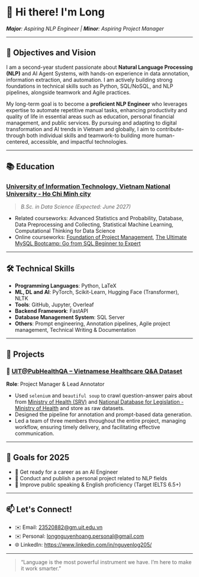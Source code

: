 # 👋 Hi there! I'm Long
***Major**: Aspiring NLP Engineer | **Minor**: Aspiring Project Manager*

---

## 🧠 Objectives and Vision
I am a second-year student passionate about **Natural Language Processing (NLP)** and AI Agent Systems, with hands-on experience in data annotation, information extraction, and automation. I am actively building strong foundations in technical skills such as Python, SQL/NoSQL, and NLP pipelines, alongside teamwork and Agile practices.

My long-term goal is to become a **proficient NLP Engineer** who leverages expertise to automate repetitive manual tasks, enhancing productivity and quality of life in essential areas such as education, personal financial management, and public services. By pursuing and adapting to digital transformation and AI trends in Vietnam and globally, I aim to contribute-through both individual skills and teamwork-to building more human-centered, accessible, and impactful technologies.

---

## 📚 Education
### [**University of Information Technology, Vietnam National University - Ho Chi Minh city**](https://www.facebook.com/UIT.Fanpage)  
> *B.Sc. in Data Science (Expected: June 2027)*  
- Related courseworks: Advanced Statistics and Probability, Database, Data Preprocessing and Collecting, Statistical Machine Learning, Computational Thinking for Data Science
- Online courseworks: [Foundation of Project Management](https://coursera.org/share/e9661f36865dcbd0f7d5192b116e8d65), [The Ultimate MySQL Bootcamp: Go from SQL Beginner to Expert](https://www.udemy.com/certificate/UC-78a294d2-6874-4d21-8dbf-abb3e4e62a38/)

---

## 🛠️ Technical Skills
- **Programming Languages**: Python, LaTeX
- **ML, DL and AI**: PyTorch, Scikit-Learn, Hugging Face (Transformer), NLTK
- **Tools**: GitHub, Jupyter, Overleaf
- **Backend Framework**: FastAPI
- **Database Management System**: SQL Server
- **Others**: Prompt engineering, Annotation pipelines, Agile project management, Technical Writing & Documentation
<!---
Database: MongoDB, VectorDB
Deployment: Docker
CLoud platform: AWS
--->

---

## 🚀 Projects

### 🏥 [UIT@PubHealthQA – Vietnamese Healthcare Q&A Dataset](https://github.com/nguyenlong205/uit.PubHealthQA)  
**Role**: Project Manager & Lead Annotator  
- Used `selenium` and `beautiful soup` to crawl question-answer pairs about from [Ministry of Health (SRV)](https://dichvucong.moh.gov.vn/web/guest/hoi-dap?p_p_id=hoidap_WAR_oephoidapportlet&_hoidap_WAR_oephoidapportlet_delta=9999) and [National Database for Legislation - Ministry of Health](https://vbpl.vn/boyte/Pages/Home.aspx) and store as raw datasets.
- Designed the pipeline for annotation and prompt-based data generation.  
- Led a team of three members throughout the entire project, managing workflow, ensuring timely delivery, and facilitating effective communication.

---

## 🎯 Goals for 2025
- 🚧 Get ready for a career as an AI Engineer 
- 🤖 Conduct and publish a personal project related to NLP fields 
- 🎤 Improve public speaking & English proficiency (Target IELTS 6.5+)

---

## 📫 Let's Connect!
- ✉️ Email: 23520882@gm.uit.edu.vn
- ✉️ Personal: longnguyenhoang.personal@gmail.com
- 🌐 LinkedIn: https://www.linkedin.com/in/nguyenlog205/ 

---

> “Language is the most powerful instrument we have. I’m here to make it work smarter.”

<!---
nguyenlong205/nguyenlong205 is a ✨ special ✨ repository because its `README.md` (this file) appears on your GitHub profile.
You can click the Preview link to take a look at your changes.
--->
